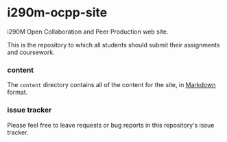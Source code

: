 i290m-ocpp-site
===============

i290M Open Collaboration and Peer Production web site.

This is the repository to which all students should submit their assignments and coursework.

### content

The `content` directory contains all of the content for the site, in [Markdown](http://daringfireball.net/projects/markdown/syntax) format.

### issue tracker

Please feel free to leave requests or bug reports in this repository's issue tracker.
